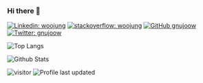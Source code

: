 ### Hi there 👋

[![Linkedin: woojung](https://img.shields.io/badge/-woojung-blue?style=flat-square&logo=Linkedin&logoColor=white&link=https://www.linkedin.com/in/wjkim90/)](https://www.linkedin.com/in/wjkim90/)
[![stackoverflow: woojung](https://img.shields.io/badge/-gnujoow-orange?style=flat-square&logo=stackoverflow&logoColor=white&link=https://stackoverflow.com/users/1805575/gnujoow/)](https://stackoverflow.com/users/1805575/gnujoow)
[![GitHub gnujoow](https://img.shields.io/github/followers/gnujoow?label=follow&style=flat-square&logo=github)](https://github.com/gnujoow)
[![Twitter: gnujoow](https://img.shields.io/twitter/follow/gnujoow?style=flat-square&logo=twitter)](https://twitter.com/gnujoow)

![Top Langs](https://github-readme-stats.vercel.app/api/top-langs/?username=gnujoow&hide=TeX&layout=compact)

![Github Stats](https://github-readme-stats.vercel.app/api?username=gnujoow&count_private=true&show_icons=true&include_all_commits=true)

![visitor](https://visitor-badge.glitch.me/badge?page_id=gnujoow.gnujoow)
![Profile last updated](https://img.shields.io/github/last-commit/gnujoow/gnujoow/main?label=Last%20updated&style=flat-square)

<!--
**gnujoow/gnujoow** is a ✨ _special_ ✨ repository because its `README.md` (this file) appears on your GitHub profile.

Here are some ideas to get you started:

- 🔭 I’m currently working on ...
- 🌱 I’m currently learning ...
- 👯 I’m looking to collaborate on ...
- 🤔 I’m looking for help with ...
- 💬 Ask me about ...
- 📫 How to reach me: ...
- 😄 Pronouns: ...
- ⚡ Fun fact: ...
-->
